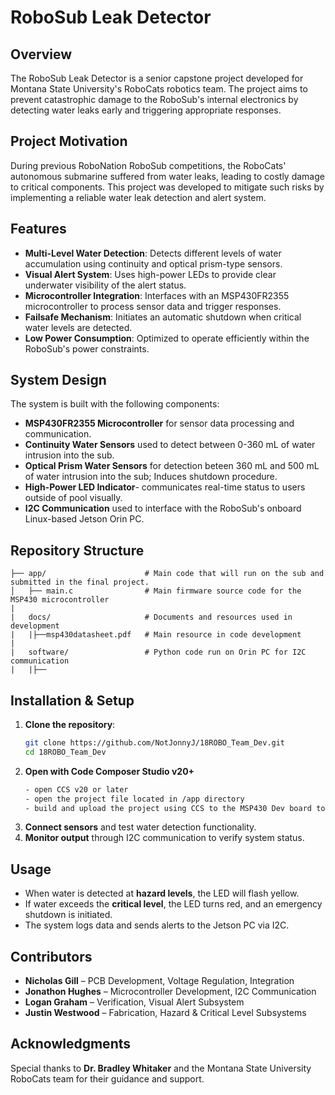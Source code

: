 # RoboSub Leak Detector

## Overview
The RoboSub Leak Detector is a senior capstone project developed for Montana State University's RoboCats robotics team. The project aims to prevent catastrophic damage to the RoboSub's internal electronics by detecting water leaks early and triggering appropriate responses.

## Project Motivation
During previous RoboNation RoboSub competitions, the RoboCats' autonomous submarine suffered from water leaks, leading to costly damage to critical components. This project was developed to mitigate such risks by implementing a reliable water leak detection and alert system.

## Features
- **Multi-Level Water Detection**: Detects different levels of water accumulation using continuity and optical prism-type sensors.
- **Visual Alert System**: Uses high-power LEDs to provide clear underwater visibility of the alert status.
- **Microcontroller Integration**: Interfaces with an MSP430FR2355 microcontroller to process sensor data and trigger responses.
- **Failsafe Mechanism**: Initiates an automatic shutdown when critical water levels are detected.
- **Low Power Consumption**: Optimized to operate efficiently within the RoboSub's power constraints.

## System Design
The system is built with the following components:
- **MSP430FR2355 Microcontroller** for sensor data processing and communication.
- **Continuity Water Sensors** used to detect between 0-360 mL of water intrusion into the sub.
- **Optical Prism Water Sensors** for detection beteen 360 mL and 500 mL of water intrusion into the sub; Induces shutdown procedure.
- **High-Power LED Indicator**- communicates real-time status to users outside of pool visually.
- **I2C Communication** used to interface with the RoboSub's onboard Linux-based Jetson Orin PC.

## Repository Structure
```
├── app/                      # Main code that will run on the sub and submitted in the final project.
│   ├── main.c                # Main firmware source code for the MSP430 microcontroller
|   
|   docs/                     # Documents and resources used in development
|   |├──msp430datasheet.pdf   # Main resource in code development
|
|   software/                 # Python code run on Orin PC for I2C communication
|   |├──
```

## Installation & Setup
1. **Clone the repository**:
   ```sh
   git clone https://github.com/NotJonnyJ/18ROBO_Team_Dev.git
   cd 18ROBO_Team_Dev
   ```
2. **Open with Code Composer Studio v20+** 
   ```sh
   - open CCS v20 or later
   - open the project file located in /app directory
   - build and upload the project using CCS to the MSP430 Dev board to confirm connection

   ```
3. **Connect sensors** and test water detection functionality.
4. **Monitor output** through I2C communication to verify system status.

## Usage
- When water is detected at **hazard levels**, the LED will flash yellow.
- If water exceeds the **critical level**, the LED turns red, and an emergency shutdown is initiated.
- The system logs data and sends alerts to the Jetson PC via I2C.

## Contributors
- **Nicholas Gill** – PCB Development, Voltage Regulation, Integration
- **Jonathon Hughes** – Microcontroller Development, I2C Communication
- **Logan Graham** – Verification, Visual Alert Subsystem
- **Justin Westwood** – Fabrication, Hazard & Critical Level Subsystems


## Acknowledgments
Special thanks to **Dr. Bradley Whitaker** and the Montana State University RoboCats team for their guidance and support.
